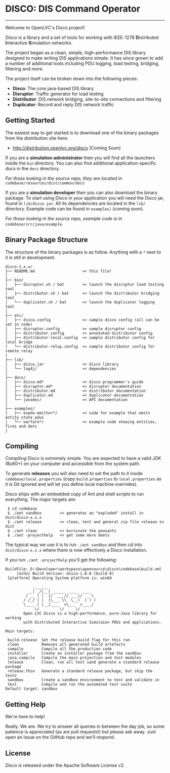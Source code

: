 DISCO: DIS Command Operator
===================
-------------------

Welcome to OpenLVC's Disco project!

Disco is a library and a set of tools for working with IEEE-1278 **D**istributed **I**nteractive **S**imulation networks.

The project began as a clean, simple, high-performance DIS library designed to make writing DIS applications simple. It has since grown to add a number of additional tools including PDU logging, load testing, bridging, filtering and more.

The project itself can be broken down into the following pieces:

  - **Disco**: The core java-based DIS library
  - **Disruptor**: Traffic generator for load testing
  - **Distributor**: DIS network bridging, site-to-site connections and filtering 
  - **Duplicator**: Record and reply DIS network traffic
 

Getting Started
----------------
The easiest way to get started is to download one of the binary packages from the distribution site here:

  - http://distribution.openlvc.org/disco (Coming Soon)

If you are a **simulation administrator** then you will find all the launchers inside the `bin` directory. You can also find additional application-specific docs in the `docs` directory.

_For those looking in the source repo, they are located in `codebase/resources/dist/common/docs`_

If you are a **simulation developer** then you can also download the binary package. To start using Disco in your application you will need the Disco jar, found in `lib/disco.jar`. All its dependencies are located in the `lib/` directory. Example code can be found in `examples/` (coming soon).

_For those looking in the source repo, example code is in `codebase/src/java/example`._


Binary Package Structure
-------------------------
The structure of the binary packages is as follow. Anything with a `*` next to it is still in development.

```
disco-1.x.x/
├── README.md                     << this file!
│
├── bin/
│   ├── disruptor.sh / bat        << launch the disruptor load testing tool
│   ├── distributor.sh / bat      << launch the distributor bridging tool
│   └── duplicator.sh / bat       << launch the duplicator logging tool
│
├── etc/
│   ├── disco.config              << sample disco config (all can be set in code)
│   ├── disruptor.config          << sample disruptor config
│   ├── distributor.config        << annotated distributor config
│   ├── distributor-local.config  << sample distributor config for local bridge
│   └── distributor-relay.config  << sample distributor config for remote relay
│
├── lib/
│   ├── disco.jar                 << disco library
│   └── log4j/                    << dependencies
│   
├── docs/
│   ├── disco.md*                 << disco programmer's guide
│   ├── disruptor.md*             << disruptor documentation
│   ├── distributor.md            << distributor documentation
│   ├── duplicator.md             << duplicator documentation
│   └── javadoc/                  << API documentation
│
├── examples/
│   ├── espdu-emitter*/           << code for example that emits entity state pdus
│   └── warfare*/                 << example code showing entities, fires and dets
│   
```

Compiling
----------
Compiling Disco is extremely simple. You are expected to have a valid JDK (8u60+) on your computer and accessible from the system path.

To generate **releases** you will also need to set the path to it inside `codebase/local.properties` (copy `build.properties` to `local.properties` as it is Git ignored and will let you define local machine overrides).

Disco ships with an embedded copy of Ant and shell scripts to run everything. The major targets are:

```
 $ cd codebase
 $ ./ant sandbox        << generates an "exploded" install in dist/disco-x.x.x
 $ ./ant release        << clean, test and general zip file release in dist
 $ ./ant clean          << burninate the peasants
 $ ./ant -projecthelp   << get some more deets
```

The typical way we use it is to run `./ant sandbox` and then cd into `dist/disco-x.x.x` where there is now effectively a Disco installation.

If you run `./ant -projecthelp` you'll get the following:

```
Buildfile: D:\Developer\workspace\opensource\disco\codebase\build.xml         
     [echo] Build Version: disco-1.0.0 (build 0)                              
 [platform] Operating System platform is: win64                               
                                                                              
            .___.__                                                           
          __| _/|__| ______ ____  ____                                        
         / __ | |  |/  ___// ___\/  _ \                                       
        / /_/ | |  |\___ \\  \__(  ( ) )                                      
        \____ | |__/____  >\___  >____/                                       
             \/         \/     \/                                             
        Open LVC Disco is a high-performance, pure-Java library for working   
        with Distributed Interactive Simulaion PDUs and applications.         
                                                                              
Main targets:                                                                 
                                                                              
 build.release  Set the release build flag for this run                       
 clean          Removes all generated build artefacts                         
 compile        Compile all the production code                               
 installer      Create an installer package from the sandbox                  
 java.compile   Compile the main projection and test modules                  
 release        Clean, run all test sand generate a standard release package  
 release.thin   Generate a standard release package, but skip the tests       
 sandbox        Create a sandbox environment to test and validate in          
 test           Compile and run the automated test suite                      
Default target: sandbox
```

Getting Help
-------------
We're here to help!

Really. We are. We try to answer all queries in between the day job, so some patience is appreciated (as are pull requests!) but please ask away. Just open an Issue on the GitHub repo and we'll respond.


License
--------
Disco is released under the Apache Software License v2.  
